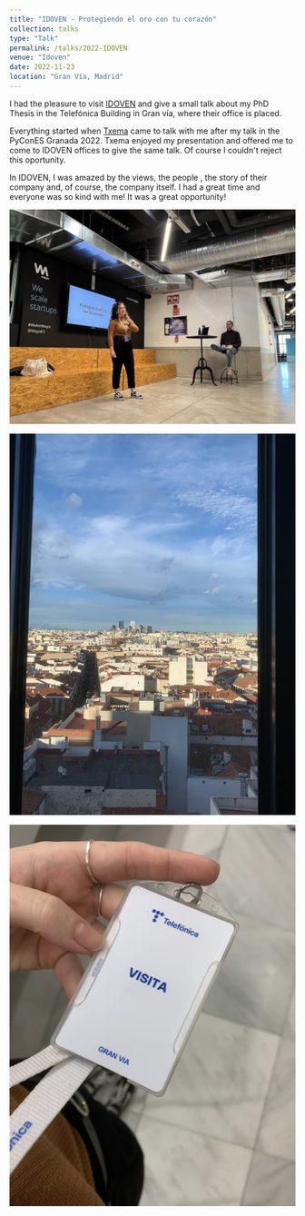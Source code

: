 ```yaml
---
title: "IDOVEN - Protegiendo el oro con tu corazón"
collection: talks
type: "Talk"
permalink: /talks/2022-IDOVEN
venue: "Idoven"
date: 2022-11-23
location: "Gran Vía, Madrid"
---
```


I had the pleasure to visit [IDOVEN](https://es.idoven.ai) and give a small talk about my PhD Thesis in the Telefónica Building in Gran vía, where their office is placed. 

Everything started when [Txema](https://www.linkedin.com/in/josemariabermudez/) came to talk with me after my talk in the PyConES Granada 2022. Txema enjoyed my presentation and offered me to come to IDOVEN offices to give the same talk. Of course I couldn't reject this oportunity. 

In IDOVEN, I was amazed by the views, the people , the story of their company and, of course, the company itself. I had a great time and everyone was so kind with me! 
It was a great opportunity!

![alt text](../images/idoven.jpg)

![alt text](../images/idoven2.jpg)

![alt text](../images/idoven3.jpg)
